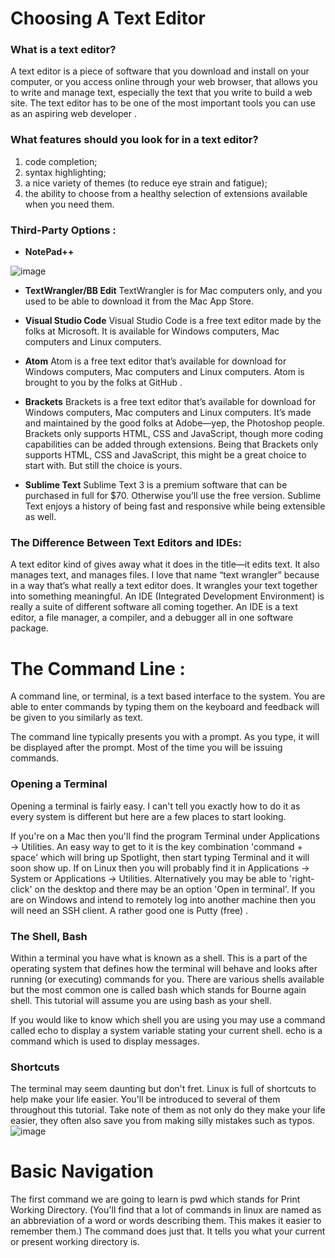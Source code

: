 # Choosing A Text Editor
### What is a text editor?
A text editor is a piece of software that you download and install on your computer, or you access online through your web browser, that allows you to write and manage text, especially the text that you write to build a web site. The text editor has to be one of the most important tools you can use as an aspiring web developer .

### What features should you look for in a text editor?
1. code completion;
2. syntax highlighting;
3. a nice variety of themes (to reduce eye strain and
fatigue); 
4. the ability to choose from a healthy selection of
extensions available when you need them. 
### Third-Party Options :
* **NotePad++**

![image](https://notepad-plus-plus.org/assets/images/notepad4ever.gif)

* **TextWrangler/BB Edit**
TextWrangler is for Mac computers only, and you used to be able to download it from the Mac App Store.

* **Visual Studio Code**
Visual Studio Code is a free text editor made by the folks at Microsoft.
It is available for Windows computers, Mac computers and Linux computers.

* **Atom**
Atom is a free text editor that’s available for download for Windows computers, Mac computers and Linux computers. Atom is brought to you by the folks at GitHub .

* **Brackets**
Brackets is a free text editor that’s available for download for Windows computers, Mac computers and Linux computers. It’s made and maintained by the good folks at Adobe—yep, the Photoshop people. Brackets only supports HTML, CSS and JavaScript, though more coding capabilities can be added through extensions. Being that Brackets only supports HTML, CSS and JavaScript, this might be a great choice to start with. But still the choice is yours.

* **Sublime Text**
Sublime Text 3 is a premium software that can be purchased in full for $70. Otherwise you’ll use the free version. Sublime Text enjoys a history of being fast and responsive while being extensible as well.

### The Difference Between Text Editors and IDEs:
A text editor kind of gives away what it does in the title—it edits text. It also manages text, and manages files. I love that name “text wrangler” because in a way that’s what really a text editor does. It wrangles your text together into something meaningful. An IDE (Integrated Development Environment) is really a suite of different software all coming together. An IDE is a text editor, a file manager, a compiler, and a debugger all in one software package.

# The Command Line   :
A command line, or terminal, is a text based interface to the system. You are able to enter commands by typing them on the keyboard and feedback will be given to you similarly as text.

The command line typically presents you with a prompt. As you type, it will be displayed after the prompt. Most of the time you will be issuing commands.

### Opening a Terminal
Opening a terminal is fairly easy. I can't tell you exactly how to do it as every system is different but here are a few places to start looking.

If you're on a Mac then you'll find the program Terminal under Applications -> Utilities. An easy way to get to it is the key combination 'command + space' which will bring up Spotlight, then start typing Terminal and it will soon show up.
If on Linux then you will probably find it in Applications -> System or Applications -> Utilities. Alternatively you may be able to 'right-click' on the desktop and there may be an option 'Open in terminal'.
If you are on Windows and intend to remotely log into another machine then you will need an SSH client. A rather good one is Putty (free) .

### The Shell, Bash
Within a terminal you have what is known as a shell. This is a part of the operating system that defines how the terminal will behave and looks after running (or executing) commands for you. There are various shells available but the most common one is called bash which stands for Bourne again shell. This tutorial will assume you are using bash as your shell.

If you would like to know which shell you are using you may use a command called echo to display a system variable stating your current shell. echo is a command which is used to display messages.

### Shortcuts
The terminal may seem daunting but don't fret. Linux is full of shortcuts to help make your life easier. You'll be introduced to several of them throughout this tutorial. Take note of them as not only do they make your life easier, they often also save you from making silly mistakes such as typos.
![image](https://upload.wikimedia.org/wikipedia/commons/2/29/Linux_command-line._Bash._GNOME_Terminal._screenshot.png)

# Basic Navigation
The first command we are going to learn is pwd which stands for Print Working Directory. (You'll find that a lot of commands in linux are named as an abbreviation of a word or words describing them. This makes it easier to remember them.) The command does just that. It tells you what your current or present working directory is. 
  